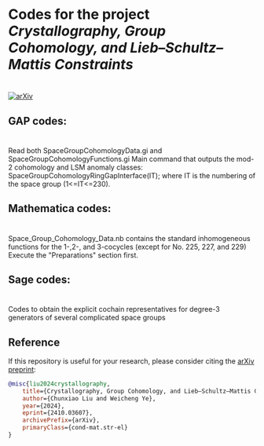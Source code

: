 # Codes for the project *Crystallography, Group Cohomology, and Lieb–Schultz–Mattis Constraints* 
# 

[![arXiv](https://img.shields.io/badge/arXiv-2410.03607-b31b1b.svg)](https://arxiv.org/abs/2410.03607)

## GAP codes: 
#
Read both SpaceGroupCohomologyData.gi and SpaceGroupCohomologyFunctions.gi
Main command that outputs the mod-2 cohomology and LSM anomaly classes:
SpaceGroupCohomologyRingGapInterface(IT);
where IT is the numbering of the space group (1<=IT<=230).

## Mathematica codes:
#
Space_Group_Cohomology_Data.nb contains the standard inhomogeneous functions for the 1-,2-, and 3-cocycles (except for No. 225, 227, and 229)
Execute the "Preparations" section first.

## Sage codes:
#
Codes to obtain the explicit cochain representatives for degree-3 generators of several complicated space groups


## Reference

If this repository is useful for your research, please consider citing the [arXiv preprint](https://arxiv.org/abs/2410.03607):

```bibtex
@misc{liu2024crystallography,
    title={Crystallography, Group Cohomology, and Lieb–Schultz–Mattis Constraints},
    author={Chunxiao Liu and Weicheng Ye},
    year={2024},
    eprint={2410.03607},
    archivePrefix={arXiv},
    primaryClass={cond-mat.str-el}
}
```
